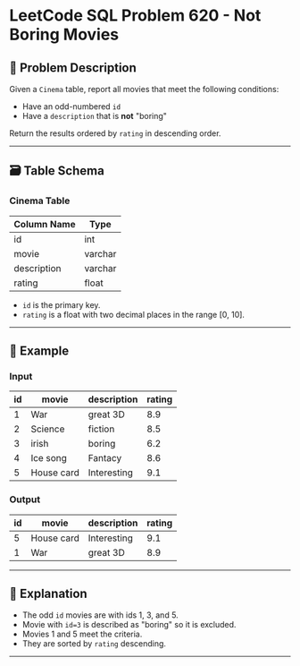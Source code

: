 # LeetCode SQL Problem 620 - Not Boring Movies

## 📘 Problem Description

Given a `Cinema` table, report all movies that meet the following conditions:

- Have an odd-numbered `id`
- Have a `description` that is **not** "boring"

Return the results ordered by `rating` in descending order.

---

## 🗃️ Table Schema

### Cinema Table

| Column Name | Type    |
|-------------|---------|
| id          | int     |
| movie       | varchar |
| description | varchar |
| rating      | float   |

- `id` is the primary key.
- `rating` is a float with two decimal places in the range [0, 10].

---

## 🧪 Example

### Input

| id | movie      | description | rating |
|----|------------|-------------|--------|
| 1  | War        | great 3D    | 8.9    |
| 2  | Science    | fiction     | 8.5    |
| 3  | irish      | boring      | 6.2    |
| 4  | Ice song   | Fantacy     | 8.6    |
| 5  | House card | Interesting | 9.1    |

### Output

| id | movie      | description | rating |
|----|------------|-------------|--------|
| 5  | House card | Interesting | 9.1    |
| 1  | War        | great 3D    | 8.9    |

---

## 🧠 Explanation

- The odd `id` movies are with ids 1, 3, and 5.
- Movie with `id=3` is described as "boring" so it is excluded.
- Movies 1 and 5 meet the criteria.
- They are sorted by `rating` descending.

---